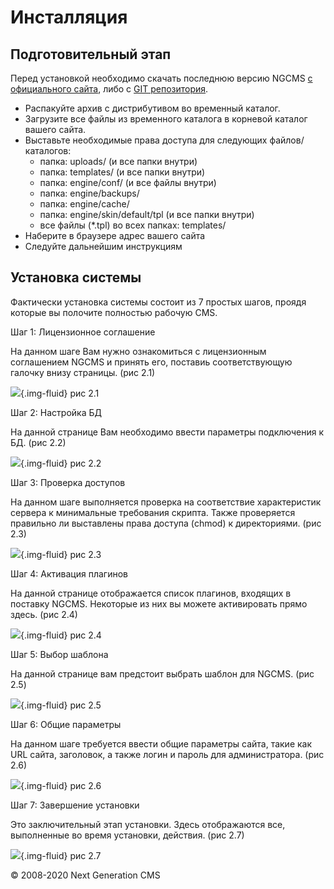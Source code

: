 # Инсталляция

## Подготовительный этап

Перед установкой необходимо скачать последнюю версию NGCMS [с официального сайта](http://ngcms.org/), либо с [GIT репозитория](https://github.com/vponomarev/ngcms-core).

- Распакуйте архив с дистрибутивом во временный каталог.
- Загрузите все файлы из временного каталога в корневой каталог вашего сайта.
- Выставьте необходимые права доступа для следующих файлов/каталогов:
  - папка: uploads/ (и все папки внутри)
  - папка: templates/ (и все папки внутри)
  - папка: engine/conf/ (и все файлы внутри)
  - папка: engine/backups/
  - папка: engine/cache/
  - папка: engine/skin/default/tpl (и все папки внутри)
  - все файлы (\*.tpl) во всех папках: templates/
- Наберите в браузере адрес вашего сайта
- Следуйте дальнейшим инструкциям

## Установка системы

Фактически установка системы состоит из 7 простых шагов, проядя которые вы полочите полностью рабочую CMS.

Шаг 1: Лицензионное соглашение

На данном шаге Вам нужно ознакомиться с лицензионным соглашением NGCMS и принять его, поставиь соответствующую галочку внизу страницы. (рис 2.1)

![](images/screenshots/install_1.png){.img-fluid}
рис 2.1

Шаг 2: Настройка БД

На данной странице Вам необходимо ввести параметры подключения к БД. (рис 2.2)

![](images/screenshots/install_2.png){.img-fluid}
рис 2.2

Шаг 3: Проверка доступов

На данном шаге выполняется проверка на соответствие характеристик сервера к минимальные требования скрипта. Также проверяется правильно ли выставлены права доступа (chmod) к директориями. (рис 2.3)

![](images/screenshots/install_3.png){.img-fluid}
рис 2.3

Шаг 4: Активация плагинов

На данной странице отображается список плагинов, входящих в поставку NGCMS. Некоторые из них вы можете активировать прямо здесь. (рис 2.4)

![](images/screenshots/install_4.png){.img-fluid}
рис 2.4

Шаг 5: Выбор шаблона

На данной странице вам предстоит выбрать шаблон для NGCMS. (рис 2.5)

![](images/screenshots/install_5.png){.img-fluid}
рис 2.5

Шаг 6: Общие параметры

На данном шаге требуется ввести общие параметры сайта, такие как URL сайта, заголовок, а также логин и пароль для администратора. (рис 2.6)

![](images/screenshots/install_6.png){.img-fluid}
рис 2.6

Шаг 7: Завершение установки

Это заключительный этап установки. Здесь отображаются все, выполненные во время установки, действия. (рис 2.7)

![](images/screenshots/install_7.png){.img-fluid}
рис 2.7

© 2008-2020 Next Generation CMS
